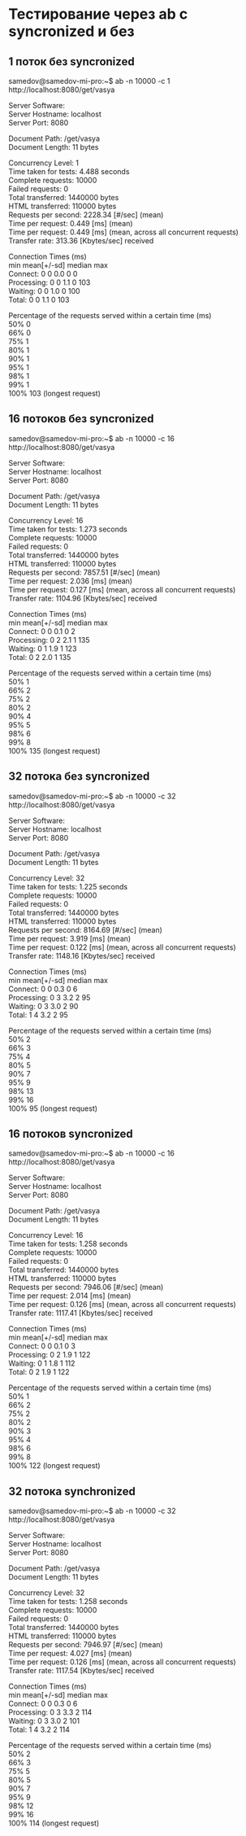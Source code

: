 # Тестирование через ab с syncronized и без  
## 1 поток без syncronized
samedov@samedov-mi-pro:~$ ab -n 10000 -c 1 http://localhost:8080/get/vasya

Server Software:          
Server Hostname:        localhost   
Server Port:            8080  
    
Document Path:          /get/vasya  
Document Length:        11 bytes

Concurrency Level:      1  
Time taken for tests:   4.488 seconds  
Complete requests:      10000  
Failed requests:        0  
Total transferred:      1440000 bytes  
HTML transferred:       110000 bytes  
Requests per second:    2228.34 [#/sec] (mean)  
Time per request:       0.449 [ms] (mean)  
Time per request:       0.449 [ms] (mean, across all concurrent requests)  
Transfer rate:          313.36 [Kbytes/sec] received  

Connection Times (ms)  
              min  mean[+/-sd] median   max  
Connect:        0    0   0.0      0       0  
Processing:     0    0   1.1      0     103  
Waiting:        0    0   1.0      0     100  
Total:          0    0   1.1      0     103  

Percentage of the requests served within a certain time (ms)  
  50%      0  
  66%      0  
  75%      1  
  80%      1  
  90%      1  
  95%      1  
  98%      1  
  99%      1  
 100%    103 (longest request)  

## 16 потоков без syncronized

samedov@samedov-mi-pro:~$ ab -n 10000 -c 16 http://localhost:8080/get/vasya

Server Software:          
Server Hostname:        localhost  
Server Port:            8080

Document Path:          /get/vasya  
Document Length:        11 bytes

Concurrency Level:      16  
Time taken for tests:   1.273 seconds  
Complete requests:      10000  
Failed requests:        0  
Total transferred:      1440000 bytes  
HTML transferred:       110000 bytes  
Requests per second:    7857.51 [#/sec] (mean)  
Time per request:       2.036 [ms] (mean)  
Time per request:       0.127 [ms] (mean, across all concurrent requests)  
Transfer rate:          1104.96 [Kbytes/sec] received  

Connection Times (ms)  
              min  mean[+/-sd] median   max  
Connect:        0    0   0.1      0       2  
Processing:     0    2   2.1      1     135  
Waiting:        0    1   1.9      1     123  
Total:          0    2   2.0      1     135  

Percentage of the requests served within a certain time (ms)  
  50%      1  
  66%      2  
  75%      2  
  80%      2  
  90%      4  
  95%      5  
  98%      6  
  99%      8  
 100%    135 (longest request)  

## 32 потока без syncronized

samedov@samedov-mi-pro:~$ ab -n 10000 -c 32 http://localhost:8080/get/vasya

Server Software:          
Server Hostname:        localhost  
Server Port:            8080

Document Path:          /get/vasya  
Document Length:        11 bytes

Concurrency Level:      32  
Time taken for tests:   1.225 seconds  
Complete requests:      10000  
Failed requests:        0  
Total transferred:      1440000 bytes  
HTML transferred:       110000 bytes     
Requests per second:    8164.69 [#/sec] (mean)  
Time per request:       3.919 [ms] (mean)  
Time per request:       0.122 [ms] (mean, across all concurrent requests)  
Transfer rate:          1148.16 [Kbytes/sec] received  

Connection Times (ms)  
              min  mean[+/-sd] median   max   
Connect:        0    0   0.3      0       6  
Processing:     0    3   3.2      2      95  
Waiting:        0    3   3.0      2      90  
Total:          1    4   3.2      2      95  

Percentage of the requests served within a certain time (ms)  
  50%      2  
  66%      3  
  75%      4  
  80%      5  
  90%      7  
  95%      9  
  98%     13  
  99%     16  
 100%     95 (longest request)  

## 16 потоков syncronized

samedov@samedov-mi-pro:~$ ab -n 10000 -c 16 http://localhost:8080/get/vasya

Server Software:          
Server Hostname:        localhost  
Server Port:            8080  

Document Path:          /get/vasya  
Document Length:        11 bytes

Concurrency Level:      16  
Time taken for tests:   1.258 seconds  
Complete requests:      10000  
Failed requests:        0  
Total transferred:      1440000 bytes  
HTML transferred:       110000 bytes  
Requests per second:    7946.06 [#/sec] (mean)  
Time per request:       2.014 [ms] (mean)  
Time per request:       0.126 [ms] (mean, across all concurrent requests)  
Transfer rate:          1117.41 [Kbytes/sec] received  

Connection Times (ms)  
              min  mean[+/-sd] median   max  
Connect:        0    0   0.1      0       3  
Processing:     0    2   1.9      1     122  
Waiting:        0    1   1.8      1     112  
Total:          0    2   1.9      1     122  

Percentage of the requests served within a certain time (ms)  
  50%      1  
  66%      2  
  75%      2  
  80%      2  
  90%      3  
  95%      4  
  98%      6  
  99%      8  
 100%    122 (longest request)  

## 32 потока synchronized

samedov@samedov-mi-pro:~$ ab -n 10000 -c 32 http://localhost:8080/get/vasya

Server Software:          
Server Hostname:        localhost  
Server Port:            8080  

Document Path:          /get/vasya  
Document Length:        11 bytes

Concurrency Level:      32  
Time taken for tests:   1.258 seconds  
Complete requests:      10000  
Failed requests:        0  
Total transferred:      1440000 bytes  
HTML transferred:       110000 bytes  
Requests per second:    7946.97 [#/sec] (mean)  
Time per request:       4.027 [ms] (mean)  
Time per request:       0.126 [ms] (mean, across all concurrent requests)  
Transfer rate:          1117.54 [Kbytes/sec] received  

Connection Times (ms)  
              min  mean[+/-sd] median   max  
Connect:        0    0   0.3      0       6  
Processing:     0    3   3.3      2     114  
Waiting:        0    3   3.0      2     101  
Total:          1    4   3.2      2     114  

Percentage of the requests served within a certain time (ms)  
  50%      2  
  66%      3  
  75%      5  
  80%      5  
  90%      7  
  95%      9  
  98%     12  
  99%     16  
 100%    114 (longest request)  
